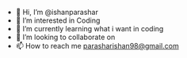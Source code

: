 - 👋 Hi, I’m @ishanparashar
- 👀 I’m interested in Coding
- 🌱 I’m currently learning what i want in coding
- 💞️ I’m looking to collaborate on 
- 📫 How to reach me parasharishan98@gmail.com

<!---
ishanparashar/ishanparashar is a ✨ special ✨ repository because its `README.md` (this file) appears on your GitHub profile.
You can click the Preview link to take a look at your changes.
--->
